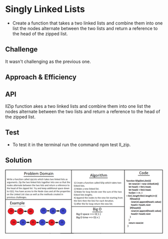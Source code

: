 # Singly Linked Lists

* Create a function that takes a two linked lists and combine them into one list the nodes alternate between the two lists and return a reference to the head of the zipped list.

## Challenge

It wasn't challenging as the previous one.

## Approach & Efficiency
<!-- What approach did you take? Why? What is the Big O space/time for this approach? -->

## API
<!-- Embedded whiteboard image -->
llZip function akes a two linked lists and combine them into one list the nodes alternate between the two lists and return a reference to the head of the zipped list.
## Test 
* To test it in the terminal run the command npm test ll_zip.
## Solution
![uml](/assets/ll-ziip.png)